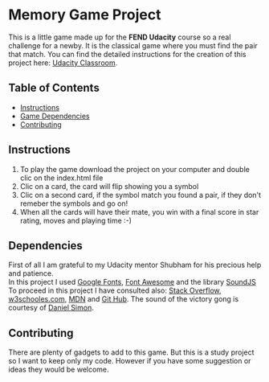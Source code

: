 # Memory Game Project
This is a little game made up for the **FEND Udacity** course so a real challenge for a newby. It is the classical game where you must find the pair that match.
You can find the detailed instructions for the creation of this project here: [Udacity Classroom](https://classroom.udacity.com/me).

## Table of Contents

* [Instructions](#instructions)
* [Game Dependencies](#dependencies)
* [Contributing](#contributing)

## Instructions

1. To play the game download the project on your computer and double clic on the index.html file
2. Clic on a card, the card will flip showing you a symbol
3. Clic on a second card, if the symbol match you found a pair, if they don't remeber the symbols and go on!
4. When all the cards will have their mate, you win with a final score in star rating, moves and playing time :-)

## Dependencies

First of all I am grateful to my Udacity mentor Shubham for his precious help and patience.<br>
In this project I used [Google Fonts](https://fonts.google.com/), [Font Awesome](https://fontawesome.com/) and the library [SoundJS](https://www.createjs.com/soundjs)
To proceed in this project I have consulted also: [Stack Overflow](https://stackoverflow.com/), [w3schooles.com](https://www.w3schools.com/js/default.asp), [MDN](https://developer.mozilla.org/it/docs/Web/JavaScript) and [Git Hub](https://github.com/).
The sound of the victory gong is courtesy of [Daniel Simon](http://soundbible.com/2148-Chinese-Gong.html).

## Contributing

There are plenty of gadgets to add to this game. But this is a study project so I want to keep only my code. However if you have some suggestion or ideas they would be welcome.
